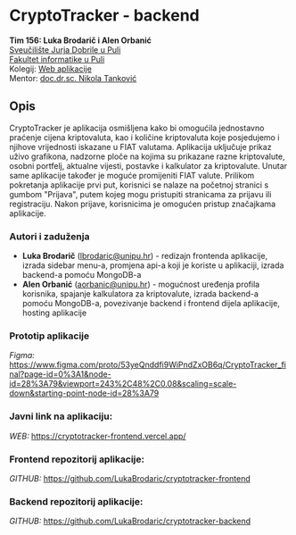 # CryptoTracker - backend

**Tim 156: Luka Brodarič i Alen Orbanić <br />**
[Sveučilište Jurja Dobrile u Puli](https://www.unipu.hr/)<br />
[Fakultet informatike u Puli](https://fipu.unipu.hr/) <br />
Kolegij: [Web aplikacije](https://www.notion.so/fiputreca/Web-aplikacije-7ba8350d498546a78812399024edac44) <br />
Mentor: [doc.dr.sc. Nikola Tanković](https://www.notion.so/Kontakt-stranica-875574d1b92248b1a8e90dae52cd29a9)<br />

## Opis

CryptoTracker je aplikacija osmišljena kako bi omogućila jednostavno praćenje cijena kriptovaluta, kao i količine kriptovaluta koje posjedujemo i njihove vrijednosti iskazane u FIAT valutama. Aplikacija uključuje prikaz uživo grafikona, nadzorne ploče na kojima su prikazane razne kriptovalute, osobni portfelj, aktualne vijesti, postavke i kalkulator za kriptovalute. Unutar same aplikacije također je moguće promijeniti FIAT valute. Prilikom pokretanja aplikacije prvi put, korisnici se nalaze na početnoj stranici s gumbom "Prijava", putem kojeg mogu pristupiti stranicama za prijavu ili registraciju. Nakon prijave, korisnicima je omogućen pristup značajkama aplikacije.

### Autori i zaduženja

- **Luka Brodarič** (lbrodaric@unipu.hr) - redizajn frontenda aplikacije, izrada sidebar menu-a, promjena api-a koji je koriste u aplikaciji, izrada backend-a pomoću MongoDB-a
- **Alen Orbanić** (aorbanic@unipu.hr) - mogućnost uređenja profila korisnika, spajanje kalkulatora za kriptovalute, izrada backend-a pomoću MongoDB-a, povezivanje backend i frontend dijela aplikacije, hosting aplikacije

### Prototip aplikacije

_Figma:_ https://www.figma.com/proto/53yeQnddfi9WiPndZxOB6q/CryptoTracker_final?page-id=0%3A1&node-id=28%3A79&viewport=243%2C48%2C0.08&scaling=scale-down&starting-point-node-id=28%3A79

### Javni link na aplikaciju:

_WEB:_ https://cryptotracker-frontend.vercel.app/

### Frontend repozitorij aplikacije:

_GITHUB:_ https://github.com/LukaBrodaric/cryptotracker-frontend

### Backend repozitorij aplikacije:

_GITHUB:_ https://github.com/LukaBrodaric/cryptotracker-backend
